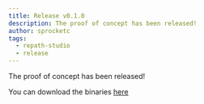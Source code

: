 ```yaml
---
title: Release v0.1.0
description: The proof of concept has been released! 
author: sprocketc
tags:
  - repath-studio
  - release
---
```


The proof of concept has been released! 

You can download the binaries [here](../../../get-studio/download/)